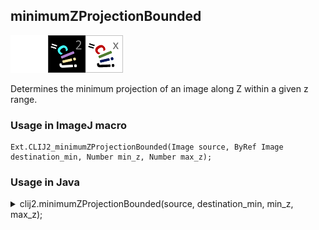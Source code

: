 ## minimumZProjectionBounded
<img src="images/mini_empty_logo.png"/><img src="images/mini_clij2_logo.png"/><img src="images/mini_clijx_logo.png"/>

Determines the minimum projection of an image along Z within a given z range.

### Usage in ImageJ macro
```
Ext.CLIJ2_minimumZProjectionBounded(Image source, ByRef Image destination_min, Number min_z, Number max_z);
```


### Usage in Java


<details>

<summary>
clij2.minimumZProjectionBounded(source, destination_min, min_z, max_z);
</summary>
```
// init CLIJ and GPU
import net.haesleinhuepf.clij2.CLIJ2;
import net.haesleinhuepf.clij.clearcl.ClearCLBuffer;
CLIJ2 clij2 = CLIJ2.getInstance();

// get input parameters
ClearCLBuffer source = clij2.push(sourceImagePlus);
destination_min = clij2.create(source);
int min_z = 10;
int max_z = 20;
```

```
// Execute operation on GPU
clij2.minimumZProjectionBounded(source, destination_min, min_z, max_z);
```

```
//show result
destination_minImagePlus = clij2.pull(destination_min);
destination_minImagePlus.show();

// cleanup memory on GPU
clij2.release(source);
clij2.release(destination_min);
```


</details>



### Usage in Matlab


<details>

<summary>
clij2.minimumZProjectionBounded(source, destination_min, min_z, max_z);
</summary>
```
% init CLIJ and GPU
clij2 = init_clatlab();

% get input parameters
source = clij2.pushMat(source_matrix);
destination_min = clij2.create(source);
min_z = 10;
max_z = 20;
```

```
% Execute operation on GPU
clij2.minimumZProjectionBounded(source, destination_min, min_z, max_z);
```

```
% show result
destination_min = clij2.pullMat(destination_min)

% cleanup memory on GPU
clij2.release(source);
clij2.release(destination_min);
```


</details>



### Usage in Icy


details>

<summary>
clij2.minimumZProjectionBounded(source, destination_min, min_z, max_z);
</summary>
```
// init CLIJ and GPU
importClass(net.haesleinhuepf.clicy.CLICY);
importClass(Packages.icy.main.Icy);

clij2 = CLICY.getInstance();

// get input parameters
source_sequence = getSequence();source = clij2.pushSequence(source_sequence);
destination_min = clij2.create(source);
min_z = 10;
max_z = 20;
```

```
// Execute operation on GPU
clij2.minimumZProjectionBounded(source, destination_min, min_z, max_z);
```

```
// show result
destination_min_sequence = clij2.pullSequence(destination_min)
Icy.addSequence(destination_min_sequence
// cleanup memory on GPU
clij2.release(source);
clij2.release(destination_min);
```


</details>



[Back to CLIJ2 reference](https://clij.github.io/clij2-docs/reference)
[Back to CLIJ2 documentation](https://clij.github.io/clij2-docs)

[Imprint](https://clij.github.io/imprint)
